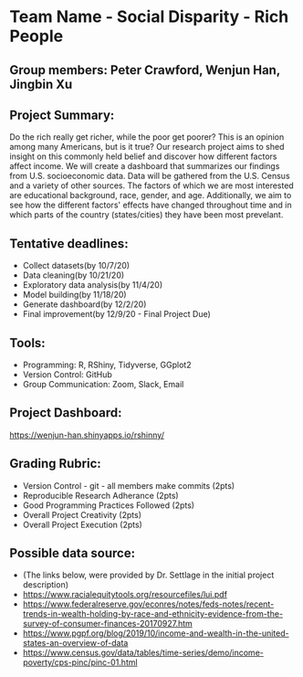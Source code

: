 # Team Name - Social Disparity - Rich People

## Group members: Peter Crawford, Wenjun Han, Jingbin Xu

## Project Summary:
Do the rich really get richer, while the poor get poorer? This is an opinion among many Americans, but is it true? Our research project aims to shed insight on this commonly held belief and discover how different factors affect income. We will create a dashboard that summarizes our findings from U.S. socioeconomic data. Data will be gathered from the U.S. Census and a variety of other sources. The factors of which we are most interested are educational background, race, gender, and age. Additionally, we aim to see how the different factors' effects have changed throughout time and in which parts of the country (states/cities) they have been most prevelant.

## Tentative deadlines:
* Collect datasets(by 10/7/20)
* Data cleaning(by 10/21/20)
* Exploratory data analysis(by 11/4/20)
* Model building(by 11/18/20)
* Generate dashboard(by 12/2/20)
* Final improvement(by 12/9/20 - Final Project Due)

## Tools:
* Programming: R, RShiny, Tidyverse, GGplot2
* Version Control: GitHub
* Group Communication: Zoom, Slack, Email

## Project Dashboard:
https://wenjun-han.shinyapps.io/rshinny/

## Grading Rubric:
* Version Control - git - all members make commits (2pts)
* Reproducible Research Adherance (2pts)
* Good Programming Practices Followed (2pts)
* Overall Project Creativity (2pts)
* Overall Project Execution (2pts)

## Possible data source:
* (The links below, were provided by Dr. Settlage in the initial project description)
* https://www.racialequitytools.org/resourcefiles/lui.pdf 
* https://www.federalreserve.gov/econres/notes/feds-notes/recent-trends-in-wealth-holding-by-race-and-ethnicity-evidence-from-the-survey-of-consumer-finances-20170927.htm 
* https://www.pgpf.org/blog/2019/10/income-and-wealth-in-the-united-states-an-overview-of-data 
* https://www.census.gov/data/tables/time-series/demo/income-poverty/cps-pinc/pinc-01.html



